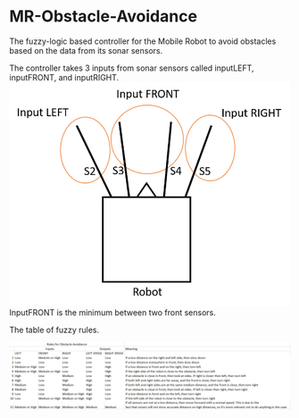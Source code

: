 # MR-Obstacle-Avoidance
The fuzzy-logic based controller for the Mobile Robot to avoid obstacles based on the data from its sonar sensors.

The controller takes 3 inputs from sonar sensors called inputLEFT, inputFRONT, and inputRIGHT.
![Alt text](https://github.com/Lavr18/MR-Obstacle-Avoidance/blob/master/inputSensors.PNG)
InputFRONT is the minimum between two front sensors.

The table of fuzzy rules.

![Alt text](https://github.com/Lavr18/MR-Obstacle-Avoidance/blob/master/fuzzyRules.PNG)

